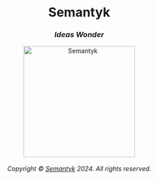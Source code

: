 <h1 align='center'>Semantyk</h1>
<h3 align='center'><i>Ideas Wonder</i></h3>
<p align='center'>
  <img alt='Semantyk' src='https://www.semantyk.com/icon.png' width='250'/>
  <br>
  <br>
  <i>Copyright © <a href="https://www.semantyk.com">Semantyk</a> 2024. All rights reserved.</i>
</p>
